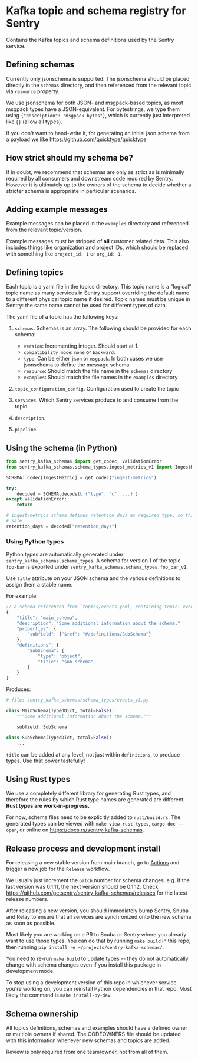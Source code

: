 # Kafka topic and schema registry for Sentry

Contains the Kafka topics and schema definitions used by the Sentry service.

## Defining schemas

Currently only jsonschema is supported. The jsonschema should be placed directly in the `schemas` directory, and then referenced from the relevant topic via `resource` property.

We use jsonschema for both JSON- and msgpack-based topics, as most msgpack types have a JSON-equivalent. For bytestrings, we type them using `{"description": "msgpack bytes"}`, which is currently just interpreted like `{}` (allow all types).

If you don't want to hand-write it, for generating an initial json schema from a payload we like https://github.com/quicktype/quicktype

## How strict should my schema be?

If in doubt, we recommend that schemas are only as strict as is minimally required by all consumers and downstream code required by Sentry. However it is ultimately up to the owners of the schema to decide whether a stricter schema is appropriate in particular scenarios.

## Adding example messages

Example messages can be placed in the `examples` directory and referenced from the relevant topic/version.

Example messages must be stripped of **all** customer related data. This also includes things like organization and project IDs, which should be replaced with something like `project_id: 1` or `org_id: 1`.

## Defining topics

Each topic is a yaml file in the topics directory. This topic name is a "logical" topic name as many services in Sentry support overriding the default name to a different physical topic name if desired. Topic names must be unique in Sentry: the same name cannot be used for different types of data.

The yaml file of a topic has the following keys:

1. `schemas`. Schemas is an array. The following should be provided for each schema:

   - `version`: Incrementing integer. Should start at 1.
   - `compatibility_mode`: `none` or `backward`.
   - `type`: Can be either `json` or `msgpack`. In both cases we use
     jsonschema to define the message schema.
   - `resource`: Should match the file name in the `schemas` directory
   - `examples`: Should match the file names in the `examples` directory

2. `topic_configuration_config`. Configuration used to create the topic
3. `services`. Which Sentry services produce to and consume from the topic.
4. `description`.
5. `pipeline`.

## Using the schema (in Python)

```python
from sentry_kafka_schemas import get_codec, ValidationError
from sentry_kafka_schemas.schema_types.ingest_metrics_v1 import IngestMetric

SCHEMA: Codec[IngestMetric] = get_codec("ingest-metrics")

try:
    decoded = SCHEMA.decode(b'{"type": "c", ...}')
except ValidationError:
    return

# ingest-metrics schema defines retention_days as required type, so this is
# safe.
retention_days = decoded["retention_days"]
```

### Using Python types

Python types are automatically generated under
`sentry_kafka_schemas.schema_types`. A schema for version 1 of the topic
`foo-bar` is exported under `sentry_kafka_schemas.schema_types.foo_bar_v1`.

Use `title` attribute on your JSON schema and the various definitions to assign them a stable name.

For example:

```javascript
// a schema referenced from `topics/events.yaml, containing topic: events
{
    "title": "main_schema",
    "description": "Some additional information about the schema."
    "properties": {
        "subfield": {"$ref": "#/definitions/SubSchema"}
    },
    "definitions": {
        "SubSchema": {
            "type": "object",
            "title": "sub_schema"
        }
    }
}
```

Produces:

```python
# file: sentry_kafka_schemas/schema_types/events_v1.py

class MainSchema(TypedDict, total=False):
    """Some additional information about the schema."""

    subfield: SubSchema

class SubSchema(TypedDict, total=False):
    ...
```

`title` can be added at any level, not just within `definitions`, to produce
types. Use that power tastefully!

## Using Rust types

We use a completely different library for generating Rust types, and therefore
the rules by which Rust type names are generated are different. **Rust types
are work-in-progress.**

For now, schema files need to be explicitly added to `rust/build.rs`. The
generated types can be viewed with `make view-rust-types`, `cargo doc --open`, or
online on https://docs.rs/sentry-kafka-schemas.

## Release process and development install

For releasing a new stable version from main branch, go to
[Actions](https://github.com/getsentry/sentry-kafka-schemas/actions) and
trigger a new job for the `Release` workflow.

We usually just increment the `patch` number for schema changes.
e.g. If the last version was 0.1.11, the next version should be 0.1.12.
Check https://github.com/getsentry/sentry-kafka-schemas/releases for the latest release numbers.

After releasing a new version, you should immediately bump Sentry, Snuba and
Relay to ensure that all services are synchronized onto the new schema as
soon as possible.

Most likely you are working on a PR to Snuba or Sentry where you already want
to use those types. You can do that by running `make build` in this repo, then
running `pip install -e ~/projects/sentry-kafka-schemas/`.

You need to re-run `make build` to update types -- they do not automatically
change with schema changes even if you install this package in development
mode.

To stop using a development version of this repo in whichever service you're
working on, you can reinstall Python dependencies in that repo. Most likely the
command is `make install-py-dev`.

## Schema ownership

All topics definitions, schemas and examples should have a defined owner or multiple owners if shared.
The CODEOWNERS file should be updated with this information whenever new schemas and topics are added.

Review is only required from one team/owner, not from all of them.
